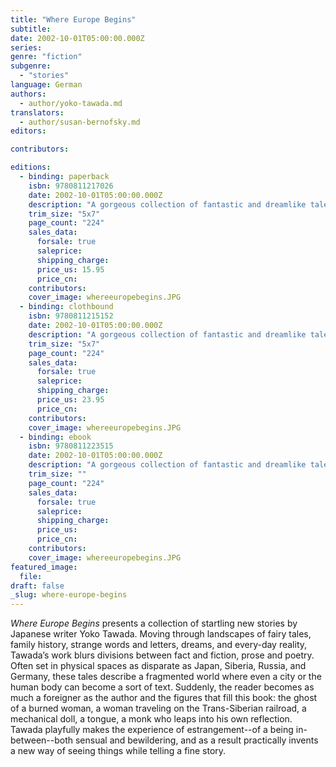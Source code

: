 ```yaml
---
title: "Where Europe Begins"
subtitle:
date: 2002-10-01T05:00:00.000Z
series:
genre: "fiction"
subgenre:
  - "stories"
language: German
authors:
  - author/yoko-tawada.md
translators:
  - author/susan-bernofsky.md
editors:

contributors:

editions:
  - binding: paperback
    isbn: 9780811217026
    date: 2002-10-01T05:00:00.000Z
    description: "A gorgeous collection of fantastic and dreamlike tales by one of the world's most innovative contemporary writers "
    trim_size: "5x7"
    page_count: "224"
    sales_data:
      forsale: true
      saleprice:
      shipping_charge:
      price_us: 15.95
      price_cn:
    contributors:
    cover_image: whereeuropebegins.JPG
  - binding: clothbound
    isbn: 9780811215152
    date: 2002-10-01T05:00:00.000Z
    description: "A gorgeous collection of fantastic and dreamlike tales by one of the world's most innovative contemporary writers "
    trim_size: "5x7"
    page_count: "224"
    sales_data:
      forsale: true
      saleprice:
      shipping_charge:
      price_us: 23.95
      price_cn:
    contributors:
    cover_image: whereeuropebegins.JPG
  - binding: ebook
    isbn: 9780811223515
    date: 2002-10-01T05:00:00.000Z
    description: "A gorgeous collection of fantastic and dreamlike tales by one of the world's most innovative contemporary writers "
    trim_size: ""
    page_count: "224"
    sales_data:
      forsale: true
      saleprice:
      shipping_charge:
      price_us:
      price_cn:
    contributors:
    cover_image: whereeuropebegins.JPG
featured_image:
  file:
draft: false
_slug: where-europe-begins
---
```


_Where Europe Begins_ presents a collection of startling new stories by Japanese writer Yoko Tawada. Moving through landscapes of fairy tales, family history, strange words and letters, dreams, and every-day reality, Tawada’s work blurs divisions between fact and fiction, prose and poetry. Often set in physical spaces as disparate as Japan, Siberia, Russia, and Germany, these tales describe a fragmented world where even a city or the human body can become a sort of text. Suddenly, the reader becomes as much a foreigner as the author and the figures that fill this book: the ghost of a burned woman, a woman traveling on the Trans-Siberian railroad, a mechanical doll, a tongue, a monk who leaps into his own reflection. Tawada playfully makes the experience of estrangement--of a being in-between--both sensual and bewildering, and as a result practically invents a new way of seeing things while telling a fine story.

